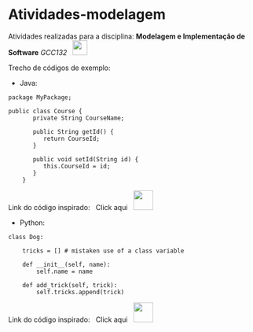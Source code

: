 # **Atividades-modelagem**
Atividades realizadas para a disciplina: **Modelagem e Implementação de Software** *GCC132* &nbsp; <img src="https://files.catbox.moe/t1dnzj.gif" width="30">


Trecho de códigos de exemplo:

* Java:

```
package MyPackage;

public class Course {
       private String CourseName;

       public String getId() {
          return CourseId;
       }

       public void setId(String id) {
          this.CourseId = id;
       }
    }
```

Link do código inspirado: &nbsp; Click aqui &nbsp; <a href="https://www.edureka.co/blog/mvc-architecture-in-java/" rel="some text"><img src="https://files.catbox.moe/3u974x.png" width="40"></a>

* Python:

```
class Dog:

    tricks = [] # mistaken use of a class variable

    def __init__(self, name):
        self.name = name

    def add_trick(self, trick):
        self.tricks.append(trick)
```

Link do código inspirado: &nbsp; Click aqui &nbsp; <a href="https://docs.python.org/3/tutorial/classes.html" rel="some text"><img src="https://files.catbox.moe/y5vbzr.png" width="40"></a>
